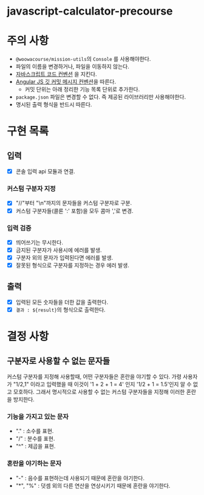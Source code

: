 # javascript-calculator-precourse

# 주의 사항

- `@woowacourse/mission-utils`의 `Console` 를 사용해야한다.
- 파일의 이름을 변경하거나, 파일을 이동하지 않는다.
- [자바스크립트 코드 컨벤션](https://github.com/woowacourse/woowacourse-docs/tree/main/styleguide/javascript) 을 지킨다.
- [Angular JS 깃 커밋 메시지 컨벤션](https://gist.github.com/stephenparish/9941e89d80e2bc58a153)을 따른다.
  - 커밋 단위는 아래 정리한 기능 목록 단위로 추가한다.
- `package.json` 파일은 변경할 수 없다. 즉 제공된 라이브러리만 사용해야한다.
- 명시된 출력 형식을 반드시 따른다.

# 구현 목록

## 입력

- [x] 콘솔 입력 api 모듈과 연결.

### 커스텀 구분자 지정

- [x] "//"부터 "\\n"까지의 문자들을 커스텀 구분자로 구분.
- [x] 커스텀 구분자들(콜론 ':' 포함)을 모두 콤마 ','로 변경.

### 입력 검증

- [x] 띄어쓰기는 무시한다.
- [x] 금지된 구분자가 사용시에 에러를 발생.
- [x] 구분자 외의 문자가 입력된다면 에러를 발생.
- [x] 잘못된 형식으로 구분자를 지정하는 경우 에러 발생.

## 출력

- [x] 입력된 모든 숫자들을 더한 값을 출력한다.
- [x] `결과 : ${result}`의 형식으로 출력한다.

# 결정 사항

## 구분자로 사용할 수 없는 문자들

커스텀 구분자를 지정해 사용할때, 어떤 구분자들은 혼란을 야기할 수 있다.
가령 사용자가 "1/2,1" 이라고 입력했을 때 이것이 '1 + 2 + 1 = 4' 인지 '1/2 + 1 = 1.5'인지 알 수 없고 모호하다.
그래서 명시적으로 사용할 수 없는 커스텀 구분자들을 지정해 이러한 혼란을 방지한다.

### 기능을 가지고 있는 문자

- "." : 소수를 표현.
- "/" : 분수를 표현.
- "^" : 제곱을 표현.

### 혼란을 야기하는 문자

- "-" : 음수를 표현하는데 사용되기 때문에 혼란을 야기한다.
- "\*", "%" : 덧셈 외의 다른 연산을 연상시키기 때문에 혼란을 야기한다.
